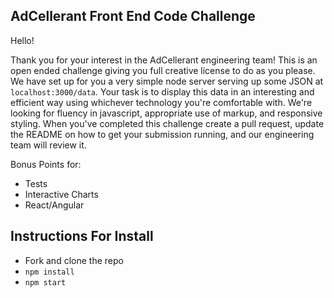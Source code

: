 AdCellerant Front End Code Challenge
------------------------------------

Hello!

Thank you for your interest in the AdCellerant engineering team! This is an open ended challenge
giving you full creative license to do as you please. We have set up for you a very simple node
server serving up some JSON at `localhost:3000/data`. Your task is to display this data in an interesting
and efficient way using whichever technology you're comfortable with. We're looking for fluency in javascript,
appropriate use of markup, and responsive styling. When you've completed this challenge create a pull request,
update the README on how to get your submission running, and our engineering team will review it.


Bonus Points for:

- Tests
- Interactive Charts
- React/Angular 

Instructions For Install
------------------------
- Fork and clone the repo
- `npm install`
- `npm start`

